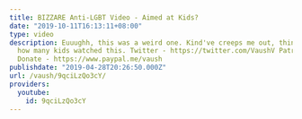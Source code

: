 ```yaml
---
title: BIZZARE Anti-LGBT Video - Aimed at Kids?
date: "2019-10-11T16:13:11+08:00"
type: video
description: Euuughh, this was a weird one. Kind've creeps me out, thinking about
  how many kids watched this. Twitter - https://twitter.com/VaushV Patreon - https://www.patreon.com/vaush
  Donate - https://www.paypal.me/vaush
publishdate: "2019-04-28T20:26:50.000Z"
url: /vaush/9qciLzQo3cY/
providers:
  youtube:
    id: 9qciLzQo3cY
---
```

